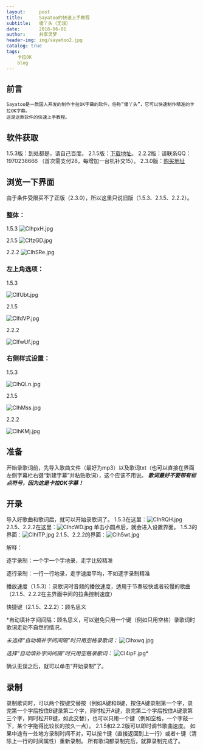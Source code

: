 ```yaml
---
layout:     post
title:      Sayatoo的快速上手教程
subtitle:   傻丫头（无误）
date:       2018-06-01
author:     共享灵梦
header-img: img/sayatoo2.jpg
catalog: true
tags:
    卡拉OK
    blog
---
```

## 前言
    Sayatoo是一款国人开发的制作卡拉OK字幕的软件，俗称“傻丫头”，它可以快速制作精准的卡拉OK字幕。
    这是这款软件的快速上手教程。
## 软件获取
1.5.3版：到处都是，请自己百度。
2.1.5版：[下载地址](http://www.carrotchou.blog/185.html)。
2.2.2版：请联系QQ：1970238666 （首次需支付28，每增加一台机补交15）。
2.3.0版：[购买地址](http://www.geemio.com/purchase/)

## 浏览一下界面
由于条件受限买不了正版（2.3.0），所以这里只说旧版（1.5.3、2.1.5、2.2.2）。
### 整体：
1.5.3
![CIhpxH.jpg](https://s1.ax1x.com/2018/06/01/CIhpxH.jpg)

2.1.5
![CIfzGD.jpg](https://s1.ax1x.com/2018/06/01/CIfzGD.jpg)

2.2.2
![CIhSRe.jpg](https://s1.ax1x.com/2018/06/01/CIhSRe.jpg)

### 左上角选项：

1.5.3

![CIfUbt.jpg](https://s1.ax1x.com/2018/06/01/CIfUbt.jpg)

2.1.5

![CIfdVP.jpg](https://s1.ax1x.com/2018/06/01/CIfdVP.jpg)

2.2.2

![CIfwUf.jpg](https://s1.ax1x.com/2018/06/01/CIfwUf.jpg)

### 右侧样式设置：

1.5.3

![CIhQLn.jpg](https://s1.ax1x.com/2018/06/01/CIhQLn.jpg)

2.1.5

![CIhMss.jpg](https://s1.ax1x.com/2018/06/01/CIhMss.jpg)

2.2.2

![CIhKMj.jpg](https://s1.ax1x.com/2018/06/01/CIhKMj.jpg)

## 准备
开始录歌词前，先导入歌曲文件（最好为mp3）以及歌词txt（也可以直接在界面左侧字幕栏右键“新建字幕”并粘贴歌词），这个应该不用说。
__*歌词最好不要带有标点符号，因为这是卡拉OK字幕！*__

## 开录
导入好歌曲和歌词后，就可以开始录歌词了。
1.5.3在这里：![CIhRQH.jpg](https://s1.ax1x.com/2018/06/01/CIhRQH.jpg)
2.1.5、2.2.2在这里：![CIhcWD.jpg](https://s1.ax1x.com/2018/06/01/CIhcWD.jpg)
单击小圆点后，就会进入设置界面。
1.5.3的界面：![CIhITP.jpg](https://s1.ax1x.com/2018/06/01/CIhITP.jpg)
2.1.5、2.2.2的界面：![CIh5wt.jpg](https://s1.ax1x.com/2018/06/01/CIh5wt.jpg)

解释：

逐字录制：一个字一个字地录，走字比较精准

逐行录制：一行一行地录，走字速度平均，不如逐字录制精准

播放速度（1.5.3）：录歌词时音频的播放速度，适用于节奏较快或者较慢的歌曲（2.1.5、2.2.2在主界面中间的拉条控制速度）

快捷键（2.1.5、2.2.2）：顾名思义

*自动填补字间间隔：顾名思义，可以避免只用一个键（例如只用空格）录歌词时歌词走动不自然的情况。

*未选择“自动填补字间间隔”时只用空格录歌词：*
![CIhxwq.jpg](https://s1.ax1x.com/2018/06/01/CIhxwq.jpg)

*选择“自动填补字间间隔”时只用空格录歌词：*
![CI4ipF.jpg](https://s1.ax1x.com/2018/06/01/CI4ipF.jpg)*

确认无误之后，就可以单击“开始录制”了。

## 录制
录制歌词时，可以两个按键交替按（例如A键和B键，按住A键录制第一个字，录完第一个字后按住B键录第二个字，同时松开A键，录完第二个字后按住A键录第三个字，同时松开B键，如此交替），也可以只用一个键（例如空格，一个字敲一下，某个字拖得比较长的按久一点）。
2.1.5和2.2.2版可以即时调节歌曲速度。
如果中途有一处地方录制时间不对，可以按↑键（直接返回到上一行）或者←键（清除上一行的时间属性）重新录制。
所有歌词都录制完后，就算录制完成了。
